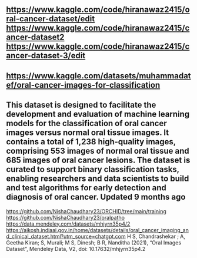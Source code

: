 https://www.kaggle.com/code/hiranawaz2415/oral-cancer-dataset/edit
https://www.kaggle.com/code/hiranawaz2415/cancer-dataset2
https://www.kaggle.com/code/hiranawaz2415/cancer-dataset-3/edit
------------------------------------------------------------------------------------------
https://www.kaggle.com/datasets/muhammadatef/oral-cancer-images-for-classification
------------------------------------------------------------------------------------------
This dataset is designed to facilitate the development and evaluation of machine learning models for the classification of oral cancer images versus normal oral tissue images. It contains a total of 1,238 high-quality images, comprising 553 images of normal oral tissue and 685 images of oral cancer lesions. The dataset is curated to support binary classification tasks, enabling researchers and data scientists to build and test algorithms for early detection and diagnosis of oral cancer.
Updated 9 months ago
----------------------------------------------------------------------------------------------------------------
https://github.com/NishaChaudhary23/ORCHID/tree/main/training
https://github.com/NishaChaudhary23/oralpatho
https://data.mendeley.com/datasets/mhjyrn35p4/2
https://aikosh.indiaai.gov.in/home/datasets/details/oral_cancer_imaging_and_clinical_dataset.html?utm_source=chatgpt.com
H S, Chandrashekar ; A, Geetha Kiran; S, Murali; M S, Dinesh; B R, Nanditha  (2021), “Oral Images Dataset”, Mendeley Data, V2, doi: 10.17632/mhjyrn35p4.2
